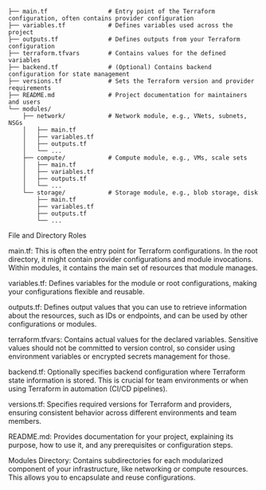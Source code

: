 ```.
├── main.tf                 # Entry point of the Terraform configuration, often contains provider configuration
├── variables.tf            # Defines variables used across the project
├── outputs.tf              # Defines outputs from your Terraform configuration
├── terraform.tfvars        # Contains values for the defined variables
├── backend.tf              # (Optional) Contains backend configuration for state management
├── versions.tf             # Sets the Terraform version and provider requirements
├── README.md               # Project documentation for maintainers and users
└── modules/
    ├── network/            # Network module, e.g., VNets, subnets, NSGs
    │   ├── main.tf
    │   ├── variables.tf
    │   ├── outputs.tf
    │   └── ...
    ├── compute/            # Compute module, e.g., VMs, scale sets
    │   ├── main.tf
    │   ├── variables.tf
    │   ├── outputs.tf
    │   └── ...
    └── storage/            # Storage module, e.g., blob storage, disk
        ├── main.tf
        ├── variables.tf
        ├── outputs.tf
        └── ...
```
File and Directory Roles

main.tf: This is often the entry point for Terraform configurations. In the root directory, it might contain provider configurations and module invocations. Within modules, it contains the main set of resources that module manages.

variables.tf: Defines variables for the module or root configurations, making your configurations flexible and reusable.

outputs.tf: Defines output values that you can use to retrieve information about the resources, such as IDs or endpoints, and can be used by other configurations or modules.

terraform.tfvars: Contains actual values for the declared variables. Sensitive values should not be committed to version control, so consider using environment variables or encrypted secrets management for those.

backend.tf: Optionally specifies backend configuration where Terraform state information is stored. This is crucial for team environments or when using Terraform in automation (CI/CD pipelines).

versions.tf: Specifies required versions for Terraform and providers, ensuring consistent behavior across different environments and team members.

README.md: Provides documentation for your project, explaining its purpose, how to use it, and any prerequisites or configuration steps.

Modules Directory: Contains subdirectories for each modularized component of your infrastructure, like networking or compute resources. This allows you to encapsulate and reuse configurations.